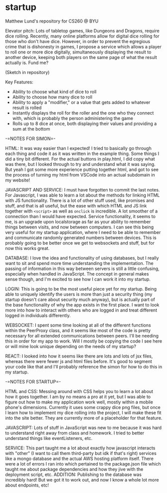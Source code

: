 # startup
Matthew Lund's repository for CS260 @ BYU

Elevator pitch: Lots of tabletop games, like Dungeons and Dragons, require dice rolling. Recently, many online platforms allow for digital dice rolling for those who don't have dice. However, in order to prevent the egregious crime that is dishonesty in games, I propose a service which allows a player to roll one or more dice digitally, simultaneously displaying the result to another device, keeping both players on the same page of what the result actually is. Fund me?

(Sketch in repository)

Key Features:
- Ability to choose what kind of dice to roll
- Ability to choose how many dice to roll
- Ability to apply a "modifier," or a value that gets added to whatever result is rolled
- Instantly displays the roll for the roller and the one who they connect with, which is probably the person administering the game
- Rolls up to 8 dice at once, both displaying their values and providing a sum at the bottom

-=NOTES FOR SIMON=-

HTML:
It was way easier than I expected! I tried to basically go through each thing and code it as it was written in the example thing. Some things I did a tiny bit different. For the actual buttons in play.html, I did copy what was there, but I looked through to try and understand what it was saying. But yeah I got some more experience putting together html, and got to see the process of turning my html from VSCode into an actual subdomain in my website!

JAVASCRIPT AND SERVICE:
I must have forgotten to commit the last notes. For Javascript, I was able to learn a lot about the methods for linking HTML with JS functionality. There is a lot of other stuff used, like promises and stuff, and that is all useful, but the ease with which HTML and JS link together with `<script>` as well as `onclick` is incredible. A lot smoother of a connection than I would have expected. Service functionality, it seems to me, is an upgrade upon localstorage as far as your ability to remember things between visits, and now between computers. I can see this being very useful for my startup application, where I need to be able to remember and communicate randomly generated numbers between devices. This is probably going to be better once we get to websockets and stuff, but for now this works great.

DATABASE:
I love the idea and functionality of using databases, but I really want to sit and spend more time understanding the implementation. The passing of information in this way between servers is still a little confusing, especially when handled in JavaScript. The concept in general makes sense though, and I'm excited to see how I can work it into my startup.

LOGIN:
This is going to be the most useful piece yet for my startup. Being able to uniquely identify the users is more than just a security thing (my startup doesn't care about security much anyway), but is actually part of the base functionality of why the app exists in the first place. I want to look more into how to interact with others who are logged in and treat different logged in individuals differently.

WEBSOCKET:
I spent some time looking at all of the different functions within the PeerProxy class, and it seems like most of the code is pretty necessary for all extended communications between peers. I'll be needing this in order for my app to work. Will I mostly be copying the code I see here or will mine look unique depending on the needs of my startup?

REACT:
I looked into how it seems like there are lots and lots of jsx files, whereas there were fewer js and html files before. It's good to segment your code like that and I'll probably reference the simon for how to do this in my startup.

-=NOTES FOR STARTUP=-

HTML and CSS:
Messing around with CSS helps you to learn a lot about how it goes together. I am by no means a pro at it yet, but I was able to figure out how to make my application work well, mostly within a mobile phone's dimensions. Currently it uses some crappy dice png files, but once I learn how to implement my dice rolling into the project, I will make these fit into the site better. They are currently more of a placeholder for that feature.

JAVASCRIPT:
Lots of stuff in JavaScript was new to me because it was hard to understand right away from class and homework. I tried to better understand things like eventListeners, etc. 

SERVICE:
This part taught me a lot about exactly how javascript interacts with "other" (I want to call them third-party but idk if that's right) services like a mongo database and the actual AWS hosting platform itself. There were a lot of errors I ran into which pertained to the package.json file which taught me about package dependencies and how they jive with the deployment script, etc. ADDITION: Publishing to the database was incredibly hard! But we got it to work out, and now I know a whole lot more about endpoints, etc!

